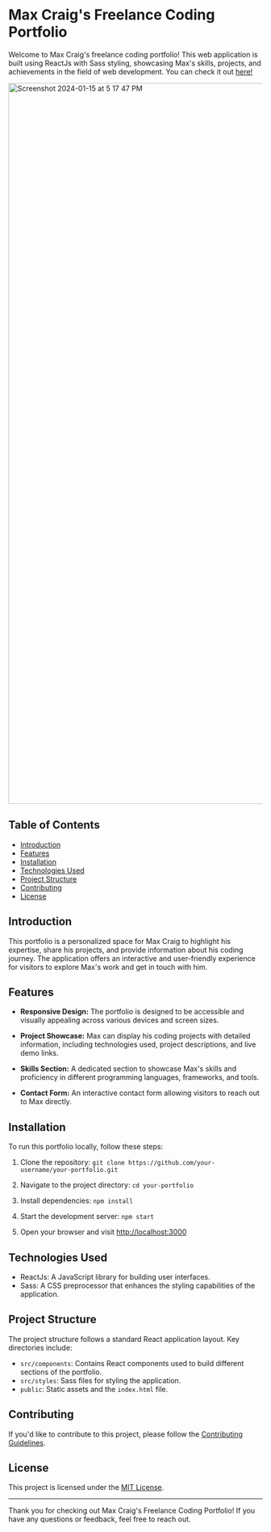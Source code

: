 # Max Craig's Freelance Coding Portfolio

Welcome to Max Craig's freelance coding portfolio! This web application is built using ReactJs with Sass styling, showcasing Max's skills, projects, and achievements in the field of web development. You can check it out [here!](https://maxcraig-portfolio.netlify.app/)

<img width="1426" alt="Screenshot 2024-01-15 at 5 17 47 PM" src="https://github.com/Erik-Cupsa/ClientCodingPortfolio/assets/86483911/a3da3213-8204-45e3-9a0b-50ea159e7fab">


## Table of Contents

- [Introduction](#introduction)
- [Features](#features)
- [Installation](#installation)
- [Technologies Used](#technologies-used)
- [Project Structure](#project-structure)
- [Contributing](#contributing)
- [License](#license)

## Introduction

This portfolio is a personalized space for Max Craig to highlight his expertise, share his projects, and provide information about his coding journey. The application offers an interactive and user-friendly experience for visitors to explore Max's work and get in touch with him.

## Features

- **Responsive Design:** The portfolio is designed to be accessible and visually appealing across various devices and screen sizes.

- **Project Showcase:** Max can display his coding projects with detailed information, including technologies used, project descriptions, and live demo links.

- **Skills Section:** A dedicated section to showcase Max's skills and proficiency in different programming languages, frameworks, and tools.

- **Contact Form:** An interactive contact form allowing visitors to reach out to Max directly.

## Installation

To run this portfolio locally, follow these steps:

1. Clone the repository: `git clone https://github.com/your-username/your-portfolio.git`

2. Navigate to the project directory: `cd your-portfolio`

3. Install dependencies: `npm install`

4. Start the development server: `npm start`

5. Open your browser and visit [http://localhost:3000](http://localhost:3000)

## Technologies Used

- ReactJs: A JavaScript library for building user interfaces.
- Sass: A CSS preprocessor that enhances the styling capabilities of the application.

## Project Structure

The project structure follows a standard React application layout. Key directories include:

- `src/components`: Contains React components used to build different sections of the portfolio.
- `src/styles`: Sass files for styling the application.
- `public`: Static assets and the `index.html` file.

## Contributing

If you'd like to contribute to this project, please follow the [Contributing Guidelines](CONTRIBUTING.md).

## License

This project is licensed under the [MIT License](LICENSE).

---

Thank you for checking out Max Craig's Freelance Coding Portfolio! If you have any questions or feedback, feel free to reach out.
